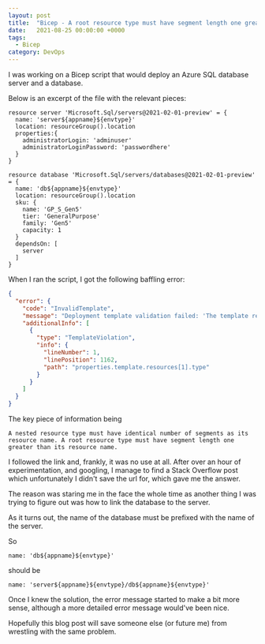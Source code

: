 ```yaml
---
layout: post
title:  "Bicep - A root resource type must have segment length one greater than its resource name"
date:   2021-08-25 00:00:00 +0000
tags:
  - Bicep
category: DevOps
---
```


I was working on a Bicep script that would deploy an Azure SQL database server and a database.

Below is an excerpt of the file with the relevant pieces:

```bicep
resource server 'Microsoft.Sql/servers@2021-02-01-preview' = {
  name: 'server${appname}${envtype}'
  location: resourceGroup().location
  properties:{
    administratorLogin: 'adminuser'
    administratorLoginPassword: 'passwordhere'
  }
}

resource database 'Microsoft.Sql/servers/databases@2021-02-01-preview' = {
  name: 'db${appname}${envtype}'
  location: resourceGroup().location
  sku: {
    name: 'GP_S_Gen5'
    tier: 'GeneralPurpose'
    family: 'Gen5'
    capacity: 1
  }
  dependsOn: [
    server
  ]
}
```

When I ran the script, I got the following baffling error:

```json
{
  "error": {
    "code": "InvalidTemplate",
    "message": "Deployment template validation failed: 'The template resource 'dbcssccptest' for type 'Microsoft.Sql/servers/databases' at line '1' and column '1162' has incorrect segment lengths. A nested resource type must have identical number of segments as its resource name. A root resource type must have segment length one greater than its resource name. Please see https://aka.ms/arm-template/#resources for usage details.'.",
    "additionalInfo": [
      {
        "type": "TemplateViolation",
        "info": {
          "lineNumber": 1,
          "linePosition": 1162,
          "path": "properties.template.resources[1].type"
        }
      }
    ]
  }
}
```

The key piece of information being
```
A nested resource type must have identical number of segments as its resource name. A root resource type must have segment length one greater than its resource name.
```

I followed the link and, frankly, it was no use at all.
After over an hour of experimentation, and googling, I manage to find a Stack Overflow post which unfortunately I didn't save the url for, which gave me the answer.

The reason was staring me in the face the whole time as another thing I was trying to figure out was how to link the database to the server.

As it turns out, the name of the database must be prefixed with the name of the server.

So
```bicep
name: 'db${appname}${envtype}'
```

should be 

```bicep
name: 'server${appname}${envtype}/db${appname}${envtype}'
```

Once I knew the solution, the error message started to make a bit more sense, although a more detailed error message would've been nice.

Hopefully this blog post will save someone else (or future me) from wrestling with the same problem.